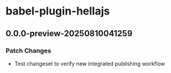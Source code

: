 # babel-plugin-hellajs

## 0.0.0-preview-20250810041259

### Patch Changes

- Test changeset to verify new integrated publishing workflow
